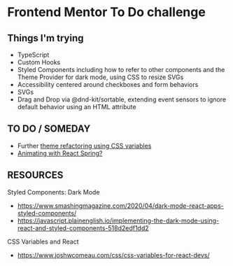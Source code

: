 # Frontend Mentor To Do challenge

## Things I'm trying

- TypeScript
- Custom Hooks
- Styled Components including how to refer to other components and the Theme Provider for dark mode, using CSS to resize SVGs
- Accessibility centered around checkboxes and form behaviors
- SVGs
- Drag and Drop via @dnd-kit/sortable, extending event sensors to ignore default behavior using an HTML attribute

## TO DO / SOMEDAY

- Further [theme refactoring using CSS variables](https://medium.com/atmos-style/this-is-how-to-work-with-colors-in-code-while-staying-sane-and-how-to-create-dark-mode-4ff3a92bc187)
- [Animating with React Spring?](https://dev.to/tomdohnal/custom-checkbox-in-react-animated-and-accessible-3jk9)

## RESOURCES

Styled Components: Dark Mode

- https://www.smashingmagazine.com/2020/04/dark-mode-react-apps-styled-components/
- https://javascript.plainenglish.io/implementing-the-dark-mode-using-react-and-styled-components-518d2edf1dd2

CSS Variables and React

- https://www.joshwcomeau.com/css/css-variables-for-react-devs/
